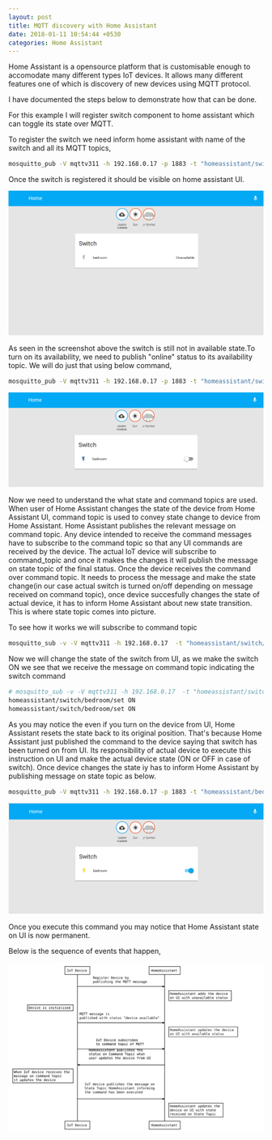 ```yaml
---
layout: post
title: MQTT discovery with Home Assistant
date: 2018-01-11 10:54:44 +0530
categories: Home Assistant
---
```


Home Assistant is a opensource platform that is customisable enough to accomodate many different types IoT devices.
It allows many different features one of which is discovery of new devices using MQTT protocol.

I have documented the steps below to demonstrate how that can be done.

For this example I will register switch component to home assistant which can toggle its state over MQTT.

To register the switch we need inform home assistant with name of the switch and all its MQTT topics,

```bash
mosquitto_pub -V mqttv311 -h 192.168.0.17 -p 1883 -t "homeassistant/switch/bedroom/config" -m '{"name": "bedroom", "command_topic": "homeassistant/switch/bedroom/set", "payload_on": "ON", "payload_off": "OFF", "availability_topic": "homeassistant/switch/bedroom/available", "state_topic": "homeassistant/bedroom/state"}'
```

Once the switch is registered it should be visible on home assistant UI.

![switch-registered]

[switch-registered]: /images/1_switch_registered.png

As seen in the screenshot above the switch is still not in available state.To turn on its availability, we need to publish "online" status to its availability topic. We will do just that using below command,

```bash
mosquitto_pub -V mqttv311 -h 192.168.0.17 -p 1883 -t "homeassistant/switch/bedroom/available" -m "online"
```

![switch-online]

[switch-online]: /images/2_switch_available_online.png

Now we need to understand the what state and command topics are used. When user of Home Assistant changes the state of the device from Home Assistant UI, command topic is used to convey state change to device from Home Assistant. Home Assistant publishes the relevant message on command topic. Any device intended to receive the command messages have to subscribe to the command topic so that any UI commands are received by the device.
The actual IoT device will subscribe to command_topic and once it makes the changes it will publish the message on state topic of the final status.
Once the device receives the command over command topic. It needs to process the message and make the state change(in our case actual switch is turned on/off depending on message received on command topic), once device succesfully changes the state of actual device, it has to inform Home Assistant about new state transition. This is where state topic comes into picture.

To see how it works we will subscribe to command topic

```bash
mosquitto_sub -v -V mqttv311 -h 192.168.0.17  -t "homeassistant/switch/bedroom/set"
```

Now we will change the state of the switch from UI, as we make the switch ON we see that we receive the message on command topic indicating the switch command

```bash
# mosquitto_sub -v -V mqttv311 -h 192.168.0.17  -t "homeassistant/switch/bedroom/set"
homeassistant/switch/bedroom/set ON
homeassistant/switch/bedroom/set ON
```

As you may notice the even if you turn on the device from UI, Home Assistant resets the state back to its original position. That's because Home Assistant just published the command to the device saying that switch has been turned on from UI. Its responsibility of actual device to execute this instruction on UI and make the actual device state (ON or OFF in case of switch). Once device changes the state iy has to inform Home Assistant by publishing message on state topic as below.

```bash
mosquitto_pub -V mqttv311 -h 192.168.0.17 -p 1883 -t "homeassistant/bedroom/state" -m "ON"
```

![switch-turn-on]

[switch-turn-on]: /images/3_switch_turned_on.png

Once you execute this command you may notice that Home Assistant state on UI is now permanent.

Below is the sequence of events that happen,

![home_assistant_discovery_sequence_diagram]

[home_assistant_discovery_sequence_diagram]: /images/home_assistant_discovery_Sequence_diagram.svg
